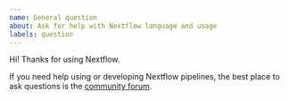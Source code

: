 ```yaml
---
name: General question 
about: Ask for help with Nextflow language and usage
labels: question
---
```


Hi! Thanks for using Nextflow. 

If you need help using or developing Nextflow pipelines, the best place to ask questions is the [community forum](https://community.seqera.io/).
